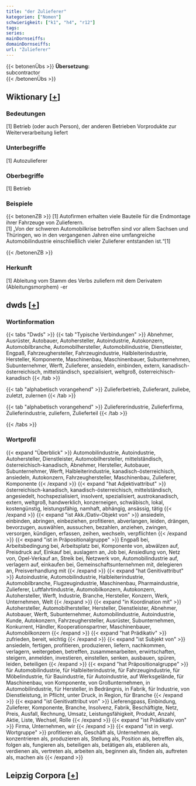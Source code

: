 ```yaml
---
title: "der Zulieferer"
kategorien: ["Nomen"]
schwierigkeit: ["k1", "h4", "r12"]
tags:
series:
mainDornseiffs:
domainDornseiffs:
url: "Zulieferer"
---
```


{{< betonenÜbs >}}
**Übersetzung:**  
subcontractor  
{{< /betonenÜbs >}}

## Wiktionary [[+](https://de.wiktionary.org/wiki/Zulieferer)]

### Bedeutungen
[1] Betrieb (oder auch Person), der anderen Betrieben Vorprodukte zur Weiterverarbeitung liefert  

### Unterbegriffe
[1] Autozulieferer  

### Oberbegriffe
[1] Betrieb  

### Beispiele
{{< betonenZB >}}
[1] Autofirmen erhalten viele Bauteile für die Endmontage ihrer Fahrzeuge von Zulieferern.  
[1] „Von der schweren Automobilkrise betroffen sind vor allem Sachsen und Thüringen, wo in den vergangenen Jahren eine umfangreiche Automobilindustrie einschließlich vieler Zulieferer entstanden ist.“[1]  

{{< /betonenZB >}}
### Herkunft
[1] Ableitung vom Stamm des Verbs zuliefern mit dem Derivatem (Ableitungsmorphem) -er  



## dwds [[+](https://www.dwds.de/wb/Zulieferer)]

### Wortinformation
{{< tabs "Dwds" >}}
{{< tab "Typische Verbindungen" >}}
Abnehmer, Ausrüster, Autobauer, Autohersteller, Autoindustrie, Autokonzern, Automobilbranche, Automobilhersteller, Automobilindustrie, Dienstleister, Engpaß, Fahrzeughersteller, Fahrzeugindustrie, Halbleiterindustrie, Hersteller, Komponente, Maschinenbau, Maschinenbauer, Subunternehmen, Subunternehmer, Werft, Zulieferer, ansiedeln, einbinden, extern, kanadisch-österreichisch, mittelständisch, spezialisiert, weltgroß, österreichisch-kanadisch
{{< /tab >}}

{{< tab "alphabetisch vorangehend" >}}
Zulieferbetrieb, Zulieferant, zuliebe, zuletzt, zulernen
{{< /tab >}}

{{< tab "alphabetisch vorangehend" >}}
Zuliefererindustrie, Zulieferfirma, Zulieferindustrie, zuliefern, Zulieferteil
{{< /tab >}}

{{< /tabs >}}

### Wortprofil
{{< expand "Überblick" >}} Automobilindustrie, Autoindustrie, Autohersteller, Dienstleister, Automobilhersteller, mittelständisch, österreichisch-kanadisch, Abnehmer, Hersteller, Autobauer, Subunternehmer, Werft, Halbleiterindustrie, kanadisch-österreichisch, ansiedeln, Autokonzern, Fahrzeughersteller, Maschinenbau, Zulieferer, Komponente {{< /expand >}}
{{< expand "hat Adjektivattribut" >}} österreichisch-kanadisch, kanadisch-österreichisch, mittelständisch, angesiedelt, hochspezialisiert, insolvent, spezialisiert, austrokanadisch, extern, weltgroß, handwerklich, konzerneigen, schwäbisch, lokal, kostengünstig, leistungsfähig, namhaft, abhängig, ansässig, tätig {{< /expand >}}
{{< expand "ist Akk./Dativ-Objekt von" >}} ansiedeln, einbinden, abringen, einbeziehen, profitieren, abverlangen, leiden, drängen, bevorzugen, auswählen, aussuchen, bezahlen, anziehen, zwingen, versorgen, kündigen, erfassen, zeihen, wechseln, verpflichten {{< /expand >}}
{{< expand "ist in Präpositionalgruppe" >}} Engpaß bei, Arbeitsbedingung bei, Arbeitsplatz bei, Komponente von, abwälzen auf, Preisdruck auf, Einkauf bei, auslagern an, Job bei, Ansiedlung von, Netz von, Opel-Verkauf an, Streik bei, Netzwerk von, Automobilindustrie auf, verlagern auf, einkaufen bei, Gemeinschaftsunternehmen mit, delegieren an, Preisverhandlung mit {{< /expand >}}
{{< expand "hat Genitivattribut" >}} Autoindustrie, Automobilindustrie, Halbleiterindustrie, Automobilbranche, Flugzeugindustrie, Maschinenbau, Pharmaindustrie, Zulieferer, Luftfahrtindustrie, Automobilkonzern, Autokonzern, Autohersteller, Werft, Industrie, Branche, Hersteller, Konzern, Werk, Unternehmen, Welt {{< /expand >}}
{{< expand "in Koordination mit" >}} Autohersteller, Automobilhersteller, Hersteller, Dienstleister, Abnehmer, Autobauer, Werft, Subunternehmer, Automobilindustrie, Autoindustrie, Kunde, Autokonzern, Fahrzeughersteller, Ausrüster, Subunternehmen, Konkurrent, Händler, Kooperationspartner, Maschinenbauer, Automobilkonzern {{< /expand >}}
{{< expand "hat Prädikativ" >}} zufrieden, bereit, wichtig {{< /expand >}}
{{< expand "ist Subjekt von" >}} ansiedeln, fertigen, profitieren, produzieren, liefern, nachkommen, verlagern, weitergeben, betreffen, zusammenarbeiten, erwirtschaften, steigern, anmelden, investieren, einstellen, senken, ausbauen, spüren, leiden, beteiligen {{< /expand >}}
{{< expand "hat Präpositionalgruppe" >}} für Automobilindustrie, für Halbleiterindustrie, für Fahrzeugindustrie, für Möbelindustrie, für Bauindustrie, für Autoindustrie, auf Werksgelände, für Maschinenbau, von Komponente, von Großunternehmen, in Automobilindustrie, für Hersteller, in Bedrängnis, in Fabrik, für Industrie, von Dienstleistung, in Pflicht, unter Druck, in Region, für Branche {{< /expand >}}
{{< expand "ist Genitivattribut von" >}} Lieferengpass, Einbindung, Zulieferer, Komponente, Branche, Insolvenz, Fabrik, Beschäftigte, Netz, Preis, Ausfall, Rechnung, Umsatz, Leistungsfähigkeit, Produkt, Anzahl, Aktie, Liste, Wechsel, Rolle {{< /expand >}}
{{< expand "ist Prädikativ von" >}} Firma, Unternehmen, wir {{< /expand >}}
{{< expand "ist in vergl. Wortgruppe" >}} profitieren als, Geschäft als, Unternehmen als, konzentrieren als, produzieren als, Stellung als, Position als, betreffen als, folgen als, fungieren als, beteiligen als, betätigen als, etablieren als, verdienen als, vertreten als, arbeiten als, beginnen als, finden als, auftreten als, machen als {{< /expand >}}

## Leipzig Corpora [[+](https://corpora.uni-leipzig.de/en/res?word=Zulieferer&corpusId=deu_newscrawl-public_2018)]

